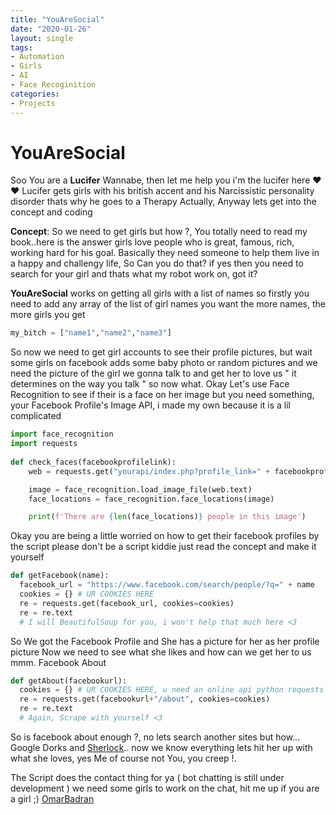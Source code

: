 ```yaml
---
title: "YouAreSocial"
date: "2020-01-26"
layout: single
tags:
- Automation
- Girls
- AI
- Face Recoginition
categories:
- Projects
---
```


# YouAreSocial

Soo You are a **Lucifer** Wannabe, then let me help you i'm the lucifer here ❤️❤️
Lucifer gets girls with his british accent and his Narcissistic personality disorder
thats why he goes to a Therapy Actually, Anyway lets get into the concept and coding

**Concept**:
  So we need to get girls but how ?, You totally need to read my book..here is the answer
  girls love people who is great, famous, rich, working hard for his goal. Basically
  they need someone to help them live in a happy and challengy life, So Can you do that?
  if yes then you need to search for your girl and thats what my robot work on, got it?
  
  
  **YouAreSocial** works on getting all girls with a list of names so firstly you need to
  add any array of the list of girl names you want the more names, the more girls you get
  ```python
  my_bitch = ["name1","name2","name3"]
  ```
  So now we need to get girl accounts to see their profile pictures, but wait some girls
  on facebook adds some baby photo or random pictures and we need the picture of the girl
  we gonna talk to and get her to love us " it determines on the way you talk " so now what.
  Okay Let's use Face Recognition to see if their is a face on her image but you need
  something, your Facebook Profile's Image API, i made my own because it is a lil complicated
  ```python
  import face_recognition
  import requests
   
  def check_faces(facebookprofilelink):
      web = requests.get("yourapi/index.php?profile_link=" + facebookprofilelink)

      image = face_recognition.load_image_file(web.text)
      face_locations = face_recognition.face_locations(image)

      print(f'There are {len(face_locations)} people in this image')
  ```
  Okay you are being a little worried on how to get their facebook profiles by the script
  please don't be a script kiddie just read the concept and make it yourself
  ```python
  def getFacebook(name):
    facebook_url = "https://www.facebook.com/search/people/?q=" + name
    cookies = {} # UR COOKIES HERE
    re = requests.get(facebook_url, cookies=cookies)
    re = re.text
    # I will BeautifulSoup for you, i won't help that much here <3
  ```
  So We got the Facebook Profile and She has a picture for her as her profile picture
  Now we need to see what she likes and how can we get her to us mmm. Facebook About
  ```python
  def getAbout(facebookurl):
    cookies = {} # UR COOKIES HERE, u need an online api python requests sessions sucks
    re = requests.get(facebookurl+"/about", cookies=cookies)
    re = re.text
    # Again, Scrape with yourself <3
  ```
  So is facebook about enough ?, no lets search another sites but how... Google Dorks
  and [Sherlock](https://github.com/sherlock-project/sherlock).. now we know everything
  lets hit her up with what she loves, yes Me of course not You, you creep !.
  
  The Script does the contact thing for ya ( bot chatting is still under development )
  we need some girls to work on the chat, hit me up if you are a girl ;)
  [OmarBadran](https://www.facebook.com/messages/t/OmarMohamedBadran)
